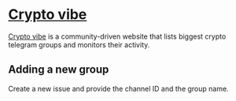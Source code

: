 # [Crypto vibe](https://cryptovibe.io/)

[Crypto vibe](https://cryptovibe.io/) is a community-driven website that lists biggest crypto telegram groups and monitors their activity. 

## Adding a new group
Create a new issue and provide the channel ID and the group name.

